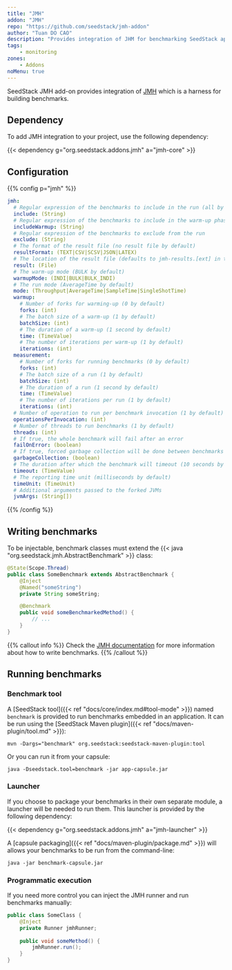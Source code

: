```yaml
---
title: "JMH"
addon: "JMH"
repo: "https://github.com/seedstack/jmh-addon"
author: "Tuan DO CAO"
description: "Provides integration of JHM for benchmarking SeedStack applications."
tags:
    - monitoring
zones:
    - Addons
noMenu: true    
---
```


SeedStack JMH add-on provides integration of [JMH](http://openjdk.java.net/projects/code-tools/jmh/) which is a harness
for building benchmarks.<!--more-->

## Dependency

To add JMH integration to your project, use the following dependency:

{{< dependency g="org.seedstack.addons.jmh" a="jmh-core" >}}

## Configuration

{{% config p="jmh" %}}
```yaml
jmh:
  # Regular expression of the benchmarks to include in the run (all by default)
  include: (String)
  # Regular expression of the benchmarks to include in the warm-up phase (all by default)
  includeWarmup: (String)
  # Regular expression of the benchmarks to exclude from the run
  exclude: (String)
  # The format of the result file (no result file by default)
  resultFormat: (TEXT|CSV|SCSV|JSON|LATEX)
  # The location of the result file (defaults to jmh-results.[ext] in the current directory) 
  result: (File)  
  # The warm-up mode (BULK by default)
  warmupMode: (INDI|BULK|BULK_INDI)
  # The run mode (AverageTime by default) 
  mode: (Throughput|AverageTime|SampleTime|SingleShotTime)
  warmup:
    # Number of forks for warming-up (0 by default)
    forks: (int)
    # The batch size of a warm-up (1 by default)
    batchSize: (int)
    # The duration of a warm-up (1 second by default)
    time: (TimeValue)
    # The number of iterations per warm-up (1 by default) 
    iterations: (int)
  measurement:
    # Number of forks for running benchmarks (0 by default)
    forks: (int)
    # The batch size of a run (1 by default)
    batchSize: (int)
    # The duration of a run (1 second by default)
    time: (TimeValue)
    # The number of iterations per run (1 by default) 
    iterations: (int)
  # Number of operation to run per benchmark invocation (1 by default)
  operationsPerInvocation: (int)
  # Number of threads to run benchmarks (1 by default)
  threads: (int)
  # If true, the whole benchmark will fail after an error
  failOnError: (boolean)
  # If true, forced garbage collection will be done between benchmarks
  garbageCollection: (boolean)
  # The duration after which the benchmark will timeout (10 seconds by default) 
  timeout: (TimeValue)
  # The reporting time unit (milliseconds by default)
  timeUnit: (TimeUnit)
  # Additional arguments passed to the forked JVMs
  jvmArgs: (String[])
```
{{% /config %}}

## Writing benchmarks

To be injectable, benchmark classes must extend the {{< java "org.seedstack.jmh.AbstractBenchmark" >}} class:

```java
@State(Scope.Thread)
public class SomeBenchmark extends AbstractBenchmark {
    @Inject
    @Named("someString")
    private String someString;

    @Benchmark
    public void someBenchmarkedMethod() {
        // ...
    }
}
```

{{% callout info %}}
Check the [JMH documentation](http://openjdk.java.net/projects/code-tools/jmh/) for more information about how to write
benchmarks.
{{% /callout %}}

## Running benchmarks

### Benchmark tool
 
A [SeedStack tool]({{< ref "docs/core/index.md#tool-mode" >}}) named `benchmark` is provided to run benchmarks
embedded in an application. It can be run using the [SeedStack Maven plugin]({{< ref "docs/maven-plugin/tool.md" >}}):

```plain
mvn -Dargs="benchmark" org.seedstack:seedstack-maven-plugin:tool
```

Or you can run it from your capsule:

```plain
java -Dseedstack.tool=benchmark -jar app-capsule.jar
```

### Launcher

If you choose to package your benchmarks in their own separate module, a launcher will be needed to run them. This launcher
is provided by the following dependency:

{{< dependency g="org.seedstack.addons.jmh" a="jmh-launcher" >}}

A [capsule packaging]({{< ref "docs/maven-plugin/package.md" >}}) will allows your benchmarks to be run from
the command-line:

```plain
java -jar benchmark-capsule.jar
```

### Programmatic execution

If you need more control you can inject the JMH runner and run benchmarks manually:

```java
public class SomeClass {
    @Inject
    private Runner jmhRunner;
    
    public void someMethod() {
        jmhRunner.run();
    }
}
```
